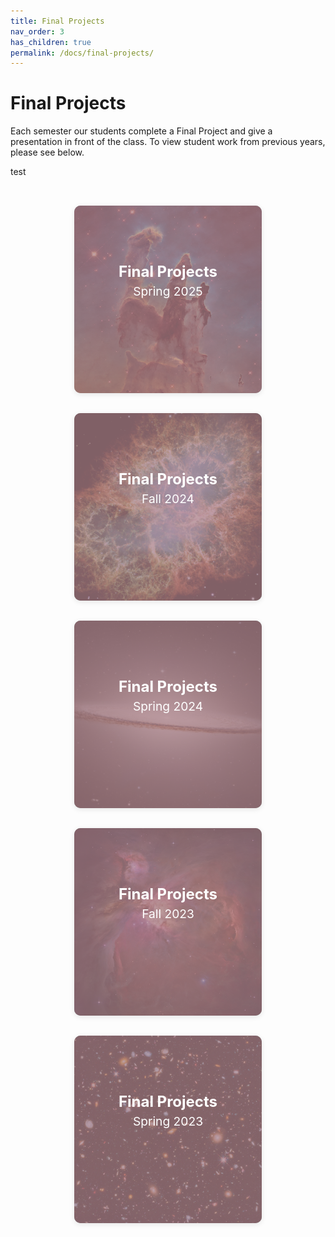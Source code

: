 ```yaml
---
title: Final Projects
nav_order: 3
has_children: true
permalink: /docs/final-projects/
---
```


# Final Projects

Each semester our students complete a Final Project and give a presentation in front of the class. To view student work from previous years, please see below.

test

<style>
    .tiles {
      display: grid;
      grid-template-columns: repeat(auto-fit, minmax(300px, 1fr));
      gap: 2rem;
      padding: 2rem;
      justify-items: center;
    }

    .tile {
      position: relative;
      width: 100%;
      max-width: 300px;
      height: 300px;
      border-radius: 10px;
      overflow: hidden;
      cursor: pointer;
      transition: all 0.3s ease;
      box-shadow: 0 2px 8px rgba(0,0,0,0.1);
    }

    .tile:hover {
      max-width: 320px;
      height: 320px;
      box-shadow: 0 6px 20px rgba(0,0,0,0.2);
    }

    .tile img {
      width: 100%;
      height: 100%;
      object-fit: cover;
      transition: filter 0.3s ease;
      filter: brightness(50%);
    }

    .tile:hover img {
      filter: brightness(100%);
    }

    .overlay {
      position: absolute;
      inset: 0;
      background-color: rgba(255, 192, 203, 0.5); /* pink */
      transition: opacity 0.3s ease;
      z-index: 1;
    }

    .tile:hover .overlay {
      opacity: 0;
    }

    .text {
      position: absolute;
      inset: 0;
      color: white;
      z-index: 2;
      display: flex;
      flex-direction: column;
      align-items: center;
      justify-content: center;
      padding: 1rem;
      text-align: center;
    }

    .title {
      font-size: 1.5rem;
      font-weight: bold;
      line-height: 1.2;
    }

    .year {
      font-size: 1.2rem;
      margin-top: 0.25rem;
    }

    .description {
      opacity: 0;
      transition: opacity 0.3s ease 0.1s;
      font-size: 1rem;
      margin-top: 1.2rem;
      max-width: 85%;
    }

    .tile:hover .description {
      opacity: 1;
    }

    @media (max-width: 700px) {
      .tile:hover {
        max-width: 100%;
        height: 320px;
      }
    }
</style>

<section class="tiles">

  <a href="/docs/final-projects/spring-2025" class="tile">
    <img src="/assets/images/creation.png" alt="Pillars of Creation">
    <div class="overlay"></div>
    <div class="text">
      <div class="title">Final Projects</div>
      <div class="year">Spring 2025</div>
      <div class="description">Take a look at our most recent spring showcase.</div>
    </div>
  </a>

  <a href="/docs/final-projects/fall-2024" class="tile">
    <img src="/assets/images/crab.jpg" alt="Crab Nebula">
    <div class="overlay"></div>
    <div class="text">
      <div class="title">Final Projects</div>
      <div class="year">Fall 2024</div>
      <div class="description">Amazing work from undergraduates!</div>
    </div>
  </a>

  <a href="/docs/final-projects/spring-2024" class="tile">
    <img src="/assets/images/hat.jpg" alt="Sombrero Galaxy">
    <div class="overlay"></div>
    <div class="text">
      <div class="title">Final Projects</div>
      <div class="year">Spring 2024</div>
      <div class="description">Projects exploring data, science, and creativity.</div>
    </div>
  </a>

  <a href="/docs/final-projects/fall-2023" class="tile">
    <img src="/assets/images/orion.jpg" alt="Orion Nebula">
    <div class="overlay"></div>
    <div class="text">
      <div class="title">Final Projects</div>
      <div class="year">Fall 2023</div>
      <div class="description">More amazing student work from our class.</div>
    </div>
  </a>

  <a href="/docs/final-projects/spring-2023" class="tile">
    <img src="/assets/images/hubble.jpg" alt="Hubble Galaxy">
    <div class="overlay"></div>
    <div class="text">
      <div class="title">Final Projects</div>
      <div class="year">Spring 2023</div>
      <div class="description">Amazing students. Amazing projects.</div>
    </div>
  </a>

</section>

